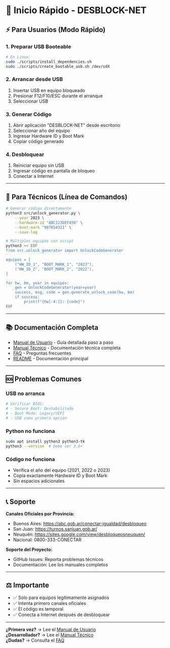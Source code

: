 # 🚀 Inicio Rápido - DESBLOCK-NET

## ⚡ Para Usuarios (Modo Rápido)

### 1. Preparar USB Booteable

```bash
# En Linux:
sudo ./scripts/install_dependencies.sh
sudo ./scripts/create_bootable_usb.sh /dev/sdX
```

### 2. Arrancar desde USB

1. Insertar USB en equipo bloqueado
2. Presionar F12/F10/ESC durante el arranque
3. Seleccionar USB

### 3. Generar Código

1. Abrir aplicación "DESBLOCK-NET" desde escritorio
2. Seleccionar año del equipo
3. Ingresar Hardware ID y Boot Mark
4. Copiar código generado

### 4. Desbloquear

1. Reiniciar equipo sin USB
2. Ingresar código en pantalla de bloqueo
3. Conectar a Internet

---

## 🔧 Para Técnicos (Línea de Comandos)

```bash
# Generar código directamente
python3 src/unlock_generator.py \
    --year 2023 \
    --hardware-id "ABC123DEF456" \
    --boot-mark "987654321" \
    --save-log

# Múltiples equipos con script
python3 << EOF
from src.unlock_generator import UnlockCodeGenerator

equipos = [
    ("HW_ID_1", "BOOT_MARK_1", "2023"),
    ("HW_ID_2", "BOOT_MARK_2", "2022"),
]

for hw, bm, year in equipos:
    gen = UnlockCodeGenerator(year=year)
    success, msg, code = gen.generate_unlock_code(hw, bm)
    if success:
        print(f"{hw[-4:]}: {code}")
EOF
```

---

## 📚 Documentación Completa

- [Manual de Usuario](docs/MANUAL_USUARIO.md) - Guía detallada paso a paso
- [Manual Técnico](docs/MANUAL_TECNICO.md) - Documentación técnica completa
- [FAQ](docs/FAQ.md) - Preguntas frecuentes
- [README](README.md) - Documentación principal

---

## 🆘 Problemas Comunes

### USB no arranca
```bash
# Verificar BIOS:
# - Secure Boot: Deshabilitado
# - Boot Mode: Legacy/UEFI
# - USB como primera opción
```

### Python no funciona
```bash
sudo apt install python3 python3-tk
python3 --version  # Debe ser 3.6+
```

### Código no funciona
- Verifica el año del equipo (2021, 2022 o 2023)
- Copia exactamente Hardware ID y Boot Mark
- Sin espacios adicionales

---

## 📞 Soporte

**Canales Oficiales por Provincia:**

- Buenos Aires: https://abc.gob.ar/conectar-igualdad/desbloqueo
- San Juan: https://turnos.sanjuan.gob.ar/
- Neuquén: https://sites.google.com/view/desbloqueosneuquen/
- Nacional: 0800-333-CONECTAR

**Soporte del Proyecto:**
- GitHub Issues: Reporta problemas técnicos
- Documentación: Lee los manuales completos

---

## ⚖️ Importante

- ✅ Solo para equipos legítimamente asignados
- ✅ Intenta primero canales oficiales
- ✅ El código es temporal
- ✅ Conecta a Internet después de desbloquear

---

**¿Primera vez?** → Lee el [Manual de Usuario](docs/MANUAL_USUARIO.md)  
**¿Desarrollador?** → Lee el [Manual Técnico](docs/MANUAL_TECNICO.md)  
**¿Dudas?** → Consulta el [FAQ](docs/FAQ.md)

